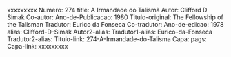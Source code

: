 xxxxxxxxx
Numero: 274
title: A Irmandade do Talismã
Autor: Clifford D Simak
Co-autor: 
Ano-de-Publicacao: 1980
Titulo-original: The Fellowship of the Talisman
Tradutor: Eurico da Fonseca
Co-tradutor: 
Ano-de-edicao: 1978
alias: Clifford-D-Simak
Autor2-alias: 
Tradutor1-alias: Eurico-da-Fonseca
Tradutor2-alias: 
Titulo-link: 274-A-Irmandade-do-Talisma
Capa: 
pags: 
Capa-link: 
xxxxxxxxx